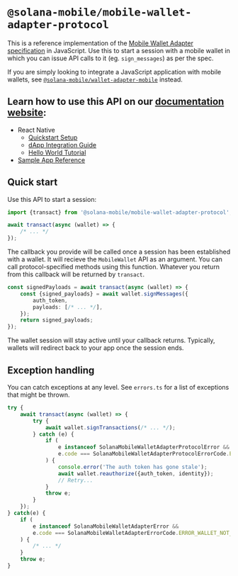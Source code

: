 # `@solana-mobile/mobile-wallet-adapter-protocol`

This is a reference implementation of the [Mobile Wallet Adapter specification](https://github.com/solana-mobile/mobile-wallet-adapter/blob/main/spec/spec.md) in JavaScript. Use this to start a session with a mobile wallet in which you can issue API calls to it (eg. `sign_messages`) as per the spec.

If you are simply looking to integrate a JavaScript application with mobile wallets, see [`@solana-mobile/wallet-adapter-mobile`](https://www.npmjs.com/package/@solana-mobile/wallet-adapter-mobile) instead.

## Learn how to use this API on our [documentation website](https://docs.solanamobile.com/):
- React Native
    - [Quickstart Setup](https://docs.solanamobile.com/react-native/quickstart)
    - [dApp Integration Guide](https://docs.solanamobile.com/react-native/mwa_integration_rn)
    - [Hello World Tutorial](https://docs.solanamobile.com/getting-started/hello_world_tutorial)
- [Sample App Reference](https://docs.solanamobile.com/sample-apps/sample_app_overview)

## Quick start

Use this API to start a session:

```typescript
import {transact} from '@solana-mobile/mobile-wallet-adapter-protocol';

await transact(async (wallet) => {
    /* ... */
});
```

The callback you provide will be called once a session has been established with a wallet. It will recieve the `MobileWallet` API as an argument. You can call protocol-specified methods using this function. Whatever you return from this callback will be returned by `transact`.

```typescript
const signedPayloads = await transact(async (wallet) => {
    const {signed_payloads} = await wallet.signMessages({
        auth_token,
        payloads: [/* ... */],
    });
    return signed_payloads;
});
```

The wallet session will stay active until your callback returns. Typically, wallets will redirect back to your app once the session ends.

## Exception handling

You can catch exceptions at any level. See `errors.ts` for a list of exceptions that might be thrown.

```typescript
try {
    await transact(async (wallet) => {
        try {
            await wallet.signTransactions(/* ... */);
        } catch (e) {
            if (
                e instanceof SolanaMobileWalletAdapterProtocolError &&
                e.code === SolanaMobileWalletAdapterProtocolErrorCode.ERROR_REAUTHORIZE
            ) {
                console.error('The auth token has gone stale');
                await wallet.reauthorize({auth_token, identity});
                // Retry...
            }
            throw e;
        }
    });
} catch(e) {
    if (
        e instanceof SolanaMobileWalletAdapterError &&
        e.code === SolanaMobileWalletAdapterErrorCode.ERROR_WALLET_NOT_FOUND
    ) {
        /* ... */
    }
    throw e;
}
```